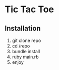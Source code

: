 # Tic Tac Toe

## Installation
1. git clone repo
2. cd /repo
3. bundle install
4. ruby main.rb
5. enjoy

